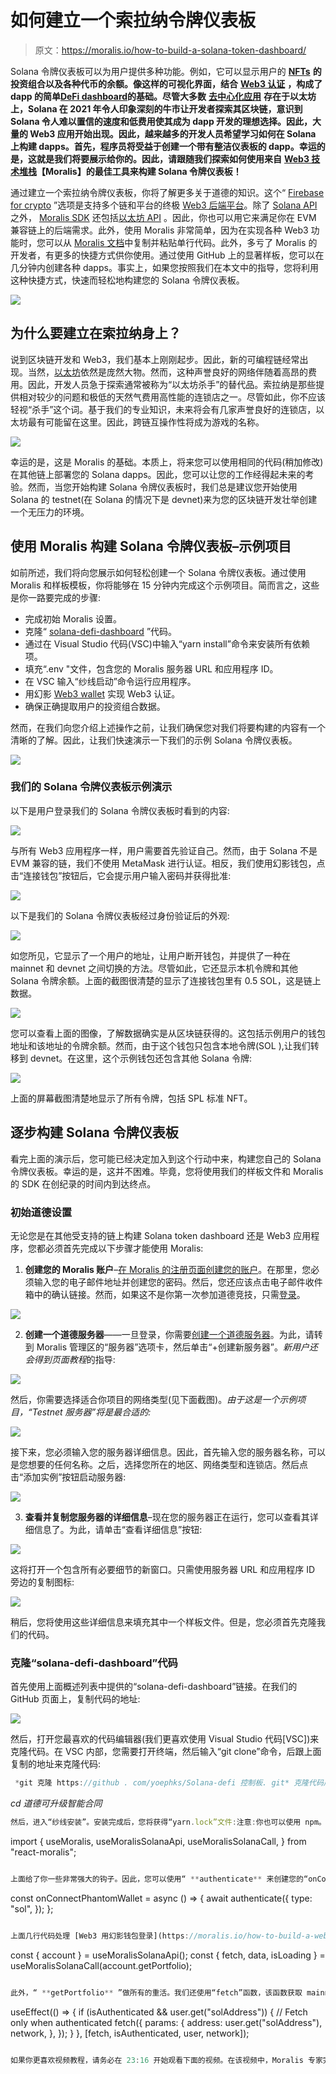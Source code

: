 # 如何建立一个索拉纳令牌仪表板

> 原文：<https://moralis.io/how-to-build-a-solana-token-dashboard/>

Solana 令牌仪表板可以为用户提供多种功能。例如，它可以显示用户的 [**NFTs**](https://moralis.io/non-fungible-tokens-explained-what-are-nfts/) **的投资组合以及各种代币的余额。像这样的可视化界面，结合** [**Web3 认证**](https://moralis.io/web3-authentication-the-full-guide/) **，构成了 dapp 的简单**[**DeFi dashboard**](https://moralis.io/how-to-create-a-defi-dashboard-in-5-steps/)**的基础。尽管大多数** [**去中心化应用**](https://moralis.io/decentralized-applications-explained-what-are-dapps/) **存在于以太坊上，Solana 在 2021 年令人印象深刻的牛市让开发者探索其区块链，意识到 Solana 令人难以置信的速度和低费用使其成为 dapp 开发的理想选择。因此，大量的 Web3 应用开始出现。因此，越来越多的开发人员希望学习如何在 Solana 上构建 dapps。首先，程序员将受益于创建一个带有整洁仪表板的 dapp。幸运的是，这就是我们将要展示给你的。因此，请跟随我们探索如何使用来自** [**Web3 技术堆栈**](https://moralis.io/exploring-the-web3-tech-stack-full-guide/)**【Moralis】的最佳工具来构建 Solana 令牌仪表板！**

通过建立一个索拉纳令牌仪表板，你将了解更多关于道德的知识。这个“ [Firebase for crypto](https://moralis.io/firebase-for-crypto-the-best-blockchain-firebase-alternative/) ”选项是支持多个链和平台的终极 [Web3 后端平台](https://moralis.io/exploring-the-best-web3-backend-platform/)。除了 [Solana API](https://moralis.io/moralis-releases-solana-api/) 之外， [Moralis SDK](https://moralis.io/exploring-moralis-sdk-the-ultimate-web3-sdk/) 还包括[以太坊 API](https://moralis.io/ethereum-api-develop-ethereum-dapps-with-moralis/) 。因此，你也可以用它来满足你在 EVM 兼容链上的后端需求。此外，使用 Moralis 非常简单，因为在实现各种 Web3 功能时，您可以从 [Moralis 文档](https://docs.moralis.io/)中复制并粘贴单行代码。此外，多亏了 Moralis 的开发者，有更多的快捷方式供你使用。通过使用 GitHub 上的显著样板，您可以在几分钟内创建各种 dapps。事实上，如果您按照我们在本文中的指导，您将利用这种快捷方式，快速而轻松地构建您的 Solana 令牌仪表板。

![](img/a349b810c548ca4fe32068d785e729f4.png)

## 为什么要建立在索拉纳身上？

说到区块链开发和 Web3，我们基本上刚刚起步。因此，新的可编程链经常出现。当然，[以太坊](https://moralis.io/full-guide-what-is-ethereum/)依然是庞然大物。然而，这种声誉良好的网络伴随着高昂的费用。因此，开发人员急于探索通常被称为“以太坊杀手”的替代品。索拉纳是那些提供相对较少的问题和极低的天然气费用高性能的连锁店之一。尽管如此，你不应该轻视“杀手”这个词。基于我们的专业知识，未来将会有几家声誉良好的连锁店，以太坊最有可能留在这里。因此，跨链互操作性将成为游戏的名称。

![](img/0f75a47dddfd9ecaba63a3bce18a5a51.png)

幸运的是，这是 Moralis 的基础。本质上，将来您可以使用相同的代码(稍加修改)在其他链上部署您的 Solana dapps。因此，您可以让您的工作经得起未来的考验。然而，当您开始构建 Solana 令牌仪表板时，我们总是建议您开始使用 Solana 的 testnet(在 Solana 的情况下是 devnet)来为您的区块链开发壮举创建一个无压力的环境。

## 使用 Moralis 构建 Solana 令牌仪表板–示例项目

如前所述，我们将向您展示如何轻松创建一个 Solana 令牌仪表板。通过使用 Moralis 和样板模板，你将能够在 15 分钟内完成这个示例项目。简而言之，这些是你一路要完成的步骤:

*   完成初始 Moralis 设置。
*   克隆“ [solana-defi-dashboard](https://github.com/YosephKS/solana-defi-dashboard) ”代码。
*   通过在 Visual Studio 代码(VSC)中输入“yarn install”命令来安装所有依赖项。
*   填充“.env "文件，包含您的 Moralis 服务器 URL 和应用程序 ID。
*   在 VSC 输入“纱线启动”命令运行应用程序。
*   用幻影 [Web3 wallet](https://moralis.io/what-is-a-web3-wallet-web3-wallets-explained/) 实现 Web3 认证。
*   确保正确提取用户的投资组合数据。

然而，在我们向您介绍上述操作之前，让我们确保您对我们将要构建的内容有一个清晰的了解。因此，让我们快速演示一下我们的示例 Solana 令牌仪表板。

![](img/9c5c9999b0be5e9b42cea440c1c71f48.png)

### 我们的 Solana 令牌仪表板示例演示

以下是用户登录我们的 Solana 令牌仪表板时看到的内容:

![](img/29da85092d977c3c8c5080cb25a8f21c.png)

与所有 Web3 应用程序一样，用户需要首先验证自己。然而，由于 Solana 不是 EVM 兼容的链，我们不使用 MetaMask 进行认证。相反，我们使用幻影钱包，点击“连接钱包”按钮后，它会提示用户输入密码并获得批准:

![](img/3d3c078128813e6acb4c40042a6f0f3f.png)

以下是我们的 Solana 令牌仪表板经过身份验证后的外观:

![](img/f2b6e32fe39b433378041b3b21989884.png)

如您所见，它显示了一个用户的地址，让用户断开钱包，并提供了一种在 mainnet 和 devnet 之间切换的方法。尽管如此，它还显示本机令牌和其他 Solana 令牌余额。上面的截图很清楚的显示了连接钱包里有 0.5 SOL，这是链上数据。

![](img/bba8c9f79084e38e5260d1972df6f49a.png)

您可以查看上面的图像，了解数据确实是从区块链获得的。这包括示例用户的钱包地址和该地址的令牌余额。然而，由于这个钱包只包含本地令牌(SOL ),让我们转移到 devnet。在这里，这个示例钱包还包含其他 Solana 令牌:

![](img/5f7d37f2a7db131d428f75227736460c.png)

上面的屏幕截图清楚地显示了所有令牌，包括 SPL 标准 NFT。

## 逐步构建 Solana 令牌仪表板

看完上面的演示后，您可能已经决定加入到这个行动中来，构建您自己的 Solana 令牌仪表板。幸运的是，这并不困难。毕竟，您将使用我们的样板文件和 Moralis 的 SDK 在创纪录的时间内到达终点。

### 初始道德设置

无论您是在其他受支持的链上构建 Solana token dashboard 还是 Web3 应用程序，您都必须首先完成以下步骤才能使用 Moralis:

1.  **创建您的 Moralis 账户**–[在 Moralis 的注册页面创建您的账户](https://admin.moralis.io/register)。在那里，您必须输入您的电子邮件地址并创建您的密码。然后，您还应该点击电子邮件收件箱中的确认链接。然而，如果这不是你第一次参加道德竞技，只需[登录](https://admin.moralis.io/login)。

![](img/ef7aae32fd2f36934679ece7162b7fa1.png)

2.  **创建一个道德服务器**——一旦登录，你需要[创建一个道德服务器](https://docs.moralis.io/moralis-dapp/getting-started/create-a-moralis-dapp#2.-create-a-moralis-server)。为此，请转到 Moralis 管理区的“服务器”选项卡，然后单击“+创建新服务器”。*新用户还会得到页面教程*的指导:

![](img/13be472e8de995a0c317693728cccc9c.png)

然后，你需要选择适合你项目的网络类型(见下面截图)。*由于这是一个示例项目，“Testnet 服务器”将是最合适的:*

![](img/d576bfaa3d3693ad4504eb6597891fa9.png)

接下来，您必须输入您的服务器详细信息。因此，首先输入您的服务器名称，可以是您想要的任何名称。之后，选择您所在的地区、网络类型和连锁店。然后点击“添加实例”按钮启动服务器:

![](img/8cd150da72fe1dc5e2885238d33aa01f.png)

3.  **查看并复制您服务器的详细信息**–现在您的服务器正在运行，您可以查看其详细信息了。为此，请单击“查看详细信息”按钮:

![](img/61592e50b460e4afb2b938903702b5b8.png)

这将打开一个包含所有必要细节的新窗口。只需使用服务器 URL 和应用程序 ID 旁边的复制图标:

![](img/5f130ef761629a382d908e8e87f33075.png)

稍后，您将使用这些详细信息来填充其中一个样板文件。但是，您必须首先克隆我们的代码。

### 克隆“solana-defi-dashboard”代码

首先使用上面概述列表中提供的“solana-defi-dashboard”链接。在我们的 GitHub 页面上，复制代码的地址:

![](img/2b618845f436be76b4add32a8d4a2563.png)

然后，打开您最喜欢的代码编辑器(我们更喜欢使用 Visual Studio 代码[VSC])来克隆代码。在 VSC 内部，您需要打开终端，然后输入“git clone”命令，后跟上面复制的地址来克隆代码:

```js
 *git 克隆 https://github . com/yoephks/Solana-defi 控制板. git* 克隆代码后，您将能够看到与我们的示例项目相关的以下文件夹和文件:安装所有依赖项您还需要安装所有的依赖项。因此，您想再次使用您的 VSC 航站楼。首先，将“光盘”放入正确的文件夹中。如果您使用与我们相同的名称，那么您需要使用以下命令行:

```
 *cd 道德可升级智能合同*

```js
然后，进入“纱线安装”。安装完成后，您将获得“yarn.lock”文件:注意:你也可以使用 npm。在这种情况下，您将获得“package-lock.json”而不是“yarn.lock”。填充“.env "文件正如您在上面的图像中看到的，有一个“. env.example”文件，您可以将其复制并重命名为”。env”。当然也可以直接改名。然后，打开”。env”文件，并粘贴在“初始道德设置”一节的第三步中获得的详细信息:*注意* *:不要使用上面的服务器 URL 和应用 ID。相反，请确保粘贴您的服务器的详细信息。*运行应用程序现在，通过在终端命令行中输入“yarn start ”,您就可以运行应用程序了。如果您已经正确完成了上述所有步骤，您应该会看到以下屏幕:您应该已经熟悉上面的截图，因为我们在前面的演示中使用过它。此外，您知道一旦用户通过身份验证，Solana token dashboard 界面会是什么样子。然而，您还不知道 Web3 认证过程是如何执行的，以及它如何获取用户的投资组合数据。因此，接下来让我们关注这两个方面。*注* *:既然你已经克隆了我们的代码，那么 Web3 认证和用户的数据组合提取都已经实现了。因此，下面的部分只是一个代码演练。*Web3 身份验证和用户作品集数据提取我们的 dapp 的核心逻辑，也包括这两个基本但强大的特性，包含在“ [App.js](https://github.com/YosephKS/solana-defi-dashboard/blob/main/src/App.js) 文件中。就 Solana 网络上的认证而言，Moralis 实现了幻影钱包。首先，您需要从“react-moralis”导入 Moralis SDK 和 Solana API:

```
import {
  useMoralis,
  useMoralisSolanaApi,
  useMoralisSolanaCall,
} from "react-moralis";
```js

上面给了你一些非常强大的钩子。因此，您可以使用“ **authenticate** 来创建您的“onConnectPhantomWallet”函数:

```
  const onConnectPhantomWallet = async () => {
    await authenticate({
      type: "sol",
    });
  };
```js

上面几行代码处理 [Web3 用幻影钱包登录](https://moralis.io/how-to-build-a-web3-login-in-5-steps/)。这意味着我们 dapp 的“连接钱包”按钮会调用这个功能。至于获取用户的投资组合数据，上面的“导入”已经确保了我们拥有完全的控制权。因此，我们可以使用这些钩子来定义必要的常量:

```
  const { account } = useMoralisSolanaApi();
  const { fetch, data, isLoading } = useMoralisSolanaCall(account.getPortfolio);
```js

此外，“ **getPortfolio** ”做所有的重活。我们还使用“fetch”函数，该函数获取 mainnet 或 devnet 上的用户(登录)地址:

```
  useEffect(() => {
    if (isAuthenticated && user.get("solAddress")) {
      // Fetch only when authenticated
      fetch({
        params: {
          address: user.get("solAddress"),
          network,
        },
      });
    }
  }, [fetch, isAuthenticated, user, network]);
```js

如果你更喜欢视频教程，请务必在 23:16 开始观看下面的视频。在该视频中，Moralis 专家完成了上述所有步骤。在这里，您还可以获得我们的 dapps 认证和投资组合获取的更详细的代码演练(从 27:15 开始)。https://www.youtube.com/watch?v=IsTFNOedPkk如何构建 Solana 令牌控制面板—摘要我们希望你已经跟随我们的领导，你现在有你自己版本的索拉纳令牌仪表板。如果是这样，你已经学会了如何完成初始道德设置。因此，您现在知道了如何获得您的服务器 URL 和应用程序 ID 来填充一个。env "文件。此外，您还了解了如何轻松实现 Web3 身份验证以及如何获取用户的投资组合数据。多亏了 Moralis 的 SDK，这两个特性都只需要相对较短的代码片段。尽管如此，如果您喜欢这个示例项目，我们建议您也学习如何[创建一个 Solana 令牌](https://moralis.io/how-to-create-a-solana-token-in-5-steps/)。此外，您可能希望将注意力转移到其他可编程链上。因此，我们鼓励您了解如何[创建多边形令牌](https://moralis.io/how-to-create-a-polygon-token/)、 [BNB 链令牌](https://moralis.io/how-to-create-a-bnb-chain-token-in-5-minutes/)或[雪崩 dapp](https://moralis.io/how-to-create-an-avalanche-dapp-in-4-steps/) 。所有这些教程和许多其他教程都可以在[道德 YouTube 频道](https://www.youtube.com/c/MoralisWeb3)和[道德博客](https://moralis.io/blog/)上找到。这些是一些最新的话题:如何[创建 BNB NFT](https://moralis.io/how-to-create-a-bnb-nft/) ，[分数 NFTs](https://moralis.io/what-are-fractional-nfts-the-ultimate-2022-f-nft-guide/) 指南，关于[动态 NFTs](https://moralis.io/what-are-dynamic-nfts-the-ultimate-2022-guide/) ，[基于 NFT 的会员资格](https://moralis.io/what-are-nft-based-memberships-full-guide/)，一个[即玩即赚(P2E)游戏智能合约](https://moralis.io/how-to-build-a-play-to-earn-p2e-game-smart-contract/)，构建一个 [Uniswap DEX 克隆](https://moralis.io/build-a-uniswap-dex-clone-with-html-css-javascript-moralis-on-the-ethereum-network/)，如何[获得区块链短信通知](https://moralis.io/how-to-get-blockchain-sms-notifications/)，添加一个 [Web3 连接钱包按钮尽管如此，所有这些有价值的内容都可以作为你免费的区块链发展教育。](https://moralis.io/how-to-add-a-web3-connect-wallet-button-to-your-website/)另一方面，你可能渴望[成为一名 Web3 开发者](https://moralis.io/how-to-become-a-web3-developer-full-guide/)并成为全职加密高手。如果是这样的话，采取更专业的方法通常效果最好。因此，我们建议你报名参加[道德学院](https://academy.moralis.io/)，那里有专业水平的[课程](https://academy.moralis.io/all-courses/)等着你。最重要的是，你还将获得个性化的学习路径，专家指导，以及密码领域最令人难以置信的社区之一的会员资格。    

```

```js

```